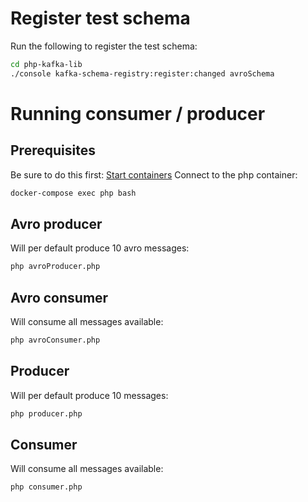 # Register test schema
Run the following to register the test schema:
```bash
cd php-kafka-lib
./console kafka-schema-registry:register:changed avroSchema
```

# Running consumer / producer
## Prerequisites
Be sure to do this first: [Start containers](./../README.md)
Connect to the php container:
```bash
docker-compose exec php bash
```

## Avro producer
Will per default produce 10 avro messages:
```bash
php avroProducer.php
```

## Avro consumer
Will consume all messages available:
```bash
php avroConsumer.php
```

## Producer
Will per default produce 10 messages:
```bash
php producer.php
```

## Consumer
Will consume all messages available:
```bash
php consumer.php
```
